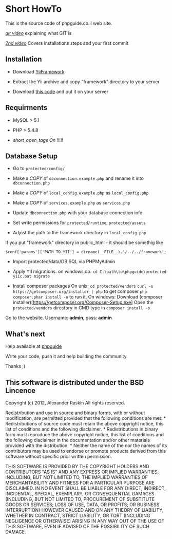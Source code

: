 Short HowTo
=============

This is the source code of phpguide.co.il web site.

*[git video](http://phpguide.co.il/%D7%9E%D7%94+%D7%96%D7%94+git.htm)* explaining what GIT is

*[2nd video](http://phpguide.co.il/git+%D7%9E%D7%A2%D7%A9%D7%99+_+%D7%A2%D7%95%D7%A8%D7%9B%D7%99%D7%9D+%D7%90%D7%AA+phpguide.htm)* Covers installations steps and your first commit

Installation
------------

- Download [YiiFramework](http://www.yiiframework.com/)

- Extract the Yii archive and copy "framework" directory to your server

- Download [this code](https://github.com/intval/phpguide/zipball/master) and put it on your server

Requirments
-----------

- MySQL > 5.1

- PHP > 5.4.8

- *short_open_tags On* !!!!!

Database Setup
--------------

- Go to `protected/config/`

- Make a *COPY* of `dbconnection.example.php` and rename it into `dbconnection.php`

- Make a *COPY* of `local_config.example.php` as `local_config.php`

- Make a *COPY* of `services.example.php` as `services.php`

- Update `dbconnection.php` with your database connection info

- Set write permissions for `protected/runtime`, `protected/assets`

- Adjust the path to the framework directory in `local_config.php`

If you put "framework" directory in public_html - it should be somethig like

  `$conf['params']['PATH_TO_YII'] = dirname(__FILE__).'/../../framework';`

- Import protected/data/DB.SQL via PHPMyAdmin 

- Apply YII migrations. on windows do:
	`cd C:\path\to\phpguide\protected`
	`yiic.bat migrate`
	
- Install composer packages
On unix:
		`cd protected/vendors`
		`curl -s https://getcomposer.org/installer | php` to get composer
		`php composer.phar install -o` to run it.
On windows:
		Download  (composer installer)[https://getcomposer.org/Composer-Setup.exe]
		Open the `protected/vendors` directory in CMD
		type in `composer install -o`
	
	
	
Go to the website. Username: **admin**, pass: **admin**


What's next
-----------

Help available at [phpguide](http://phpguide.co.il/)

Write your code, push it and help building the community.

Thanks ;)


This software is distributed under the BSD Lincence
----------------------------------------

Copyright (c) 2012, Alexander Raskin
All rights reserved.

Redistribution and use in source and binary forms, with or without
modification, are permitted provided that the following conditions are met:
    * Redistributions of source code must retain the above copyright
      notice, this list of conditions and the following disclaimer.
    * Redistributions in binary form must reproduce the above copyright
      notice, this list of conditions and the following disclaimer in the
      documentation and/or other materials provided with the distribution.
    * Neither the name of the <organization> nor the
      names of its contributors may be used to endorse or promote products
      derived from this software without specific prior written permission.

THIS SOFTWARE IS PROVIDED BY THE COPYRIGHT HOLDERS AND CONTRIBUTORS "AS IS" AND
ANY EXPRESS OR IMPLIED WARRANTIES, INCLUDING, BUT NOT LIMITED TO, THE IMPLIED
WARRANTIES OF MERCHANTABILITY AND FITNESS FOR A PARTICULAR PURPOSE ARE
DISCLAIMED. IN NO EVENT SHALL <COPYRIGHT HOLDER> BE LIABLE FOR ANY
DIRECT, INDIRECT, INCIDENTAL, SPECIAL, EXEMPLARY, OR CONSEQUENTIAL DAMAGES
(INCLUDING, BUT NOT LIMITED TO, PROCUREMENT OF SUBSTITUTE GOODS OR SERVICES;
LOSS OF USE, DATA, OR PROFITS; OR BUSINESS INTERRUPTION) HOWEVER CAUSED AND
ON ANY THEORY OF LIABILITY, WHETHER IN CONTRACT, STRICT LIABILITY, OR TORT
(INCLUDING NEGLIGENCE OR OTHERWISE) ARISING IN ANY WAY OUT OF THE USE OF THIS
SOFTWARE, EVEN IF ADVISED OF THE POSSIBILITY OF SUCH DAMAGE.
